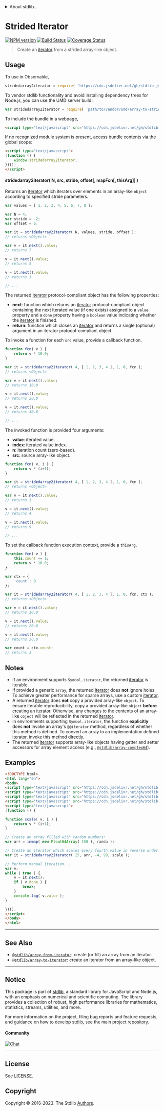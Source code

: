 <!--

@license Apache-2.0

Copyright (c) 2018 The Stdlib Authors.

Licensed under the Apache License, Version 2.0 (the "License");
you may not use this file except in compliance with the License.
You may obtain a copy of the License at

   http://www.apache.org/licenses/LICENSE-2.0

Unless required by applicable law or agreed to in writing, software
distributed under the License is distributed on an "AS IS" BASIS,
WITHOUT WARRANTIES OR CONDITIONS OF ANY KIND, either express or implied.
See the License for the specific language governing permissions and
limitations under the License.

-->


<details>
  <summary>
    About stdlib...
  </summary>
  <p>We believe in a future in which the web is a preferred environment for numerical computation. To help realize this future, we've built stdlib. stdlib is a standard library, with an emphasis on numerical and scientific computation, written in JavaScript (and C) for execution in browsers and in Node.js.</p>
  <p>The library is fully decomposable, being architected in such a way that you can swap out and mix and match APIs and functionality to cater to your exact preferences and use cases.</p>
  <p>When you use stdlib, you can be absolutely certain that you are using the most thorough, rigorous, well-written, studied, documented, tested, measured, and high-quality code out there.</p>
  <p>To join us in bringing numerical computing to the web, get started by checking us out on <a href="https://github.com/stdlib-js/stdlib">GitHub</a>, and please consider <a href="https://opencollective.com/stdlib">financially supporting stdlib</a>. We greatly appreciate your continued support!</p>
</details>

# Strided Iterator

[![NPM version][npm-image]][npm-url] [![Build Status][test-image]][test-url] [![Coverage Status][coverage-image]][coverage-url] <!-- [![dependencies][dependencies-image]][dependencies-url] -->

> Create an [iterator][mdn-iterator-protocol] from a strided array-like object.

<!-- Section to include introductory text. Make sure to keep an empty line after the intro `section` element and another before the `/section` close. -->

<section class="intro">

</section>

<!-- /.intro -->

<!-- Package usage documentation. -->



<section class="usage">

## Usage

To use in Observable,

```javascript
stridedarray2iterator = require( 'https://cdn.jsdelivr.net/gh/stdlib-js/array-to-strided-iterator@umd/browser.js' )
```

To vendor stdlib functionality and avoid installing dependency trees for Node.js, you can use the UMD server build:

```javascript
var stridedarray2iterator = require( 'path/to/vendor/umd/array-to-strided-iterator/index.js' )
```

To include the bundle in a webpage,

```html
<script type="text/javascript" src="https://cdn.jsdelivr.net/gh/stdlib-js/array-to-strided-iterator@umd/browser.js"></script>
```

If no recognized module system is present, access bundle contents via the global scope:

```html
<script type="text/javascript">
(function () {
    window.stridedarray2iterator;
})();
</script>
```

#### stridedarray2iterator( N, src, stride, offset\[, mapFcn\[, thisArg]] )

Returns an [iterator][mdn-iterator-protocol] which iterates over elements in an array-like `object` according to specified stride parameters.

```javascript
var values = [ 1, 2, 3, 4, 5, 6, 7, 8 ];

var N = 4;
var stride = -2;
var offset = 6;

var it = stridedarray2iterator( N, values, stride, offset );
// returns <Object>

var v = it.next().value;
// returns 7

v = it.next().value;
// returns 5

v = it.next().value;
// returns 3

// ...
```

The returned [iterator][mdn-iterator-protocol] protocol-compliant object has the following properties:

-   **next**: function which returns an [iterator][mdn-iterator-protocol] protocol-compliant object containing the next iterated value (if one exists) assigned to a `value` property and a `done` property having a `boolean` value indicating whether the [iterator][mdn-iterator-protocol] is finished.
-   **return**: function which closes an [iterator][mdn-iterator-protocol] and returns a single (optional) argument in an iterator protocol-compliant object.

To invoke a function for each `src` value, provide a callback function.

```javascript
function fcn( v ) {
    return v * 10.0;
}

var it = stridedarray2iterator( 4, [ 1, 2, 3, 4 ], 1, 0, fcn );
// returns <Object>

var v = it.next().value;
// returns 10.0

v = it.next().value;
// returns 20.0

v = it.next().value;
// returns 30.0

// ...
```

The invoked function is provided four arguments:

-   **value**: iterated value.
-   **index**: iterated value index.
-   **n**: iteration count (zero-based).
-   **src**: source array-like object.

```javascript
function fcn( v, i ) {
    return v * (i+1);
}

var it = stridedarray2iterator( 4, [ 1, 2, 3, 4 ], 1, 0, fcn );
// returns <Object>

var v = it.next().value;
// returns 1

v = it.next().value;
// returns 4

v = it.next().value;
// returns 9

// ...
```

To set the callback function execution context, provide a `thisArg`.

```javascript
function fcn( v ) {
    this.count += 1;
    return v * 10.0;
}

var ctx = {
    'count': 0
};

var it = stridedarray2iterator( 4, [ 1, 2, 3, 4 ], 1, 0, fcn, ctx );
// returns <Object>

var v = it.next().value;
// returns 10.0

v = it.next().value;
// returns 20.0

v = it.next().value;
// returns 30.0

var count = ctx.count;
// returns 3
```

</section>

<!-- /.usage -->

<!-- Package usage notes. Make sure to keep an empty line after the `section` element and another before the `/section` close. -->

<section class="notes">

## Notes

-   If an environment supports `Symbol.iterator`, the returned [iterator][mdn-iterator-protocol] is iterable.
-   If provided a generic `array`, the returned [iterator][mdn-iterator-protocol] does **not** ignore holes. To achieve greater performance for sparse arrays, use a custom [iterator][mdn-iterator-protocol].
-   A returned [iterator][mdn-iterator-protocol] does **not** copy a provided array-like `object`. To ensure iterable reproducibility, copy a provided array-like `object` **before** creating an [iterator][mdn-iterator-protocol]. Otherwise, any changes to the contents of an array-like `object` will be reflected in the returned [iterator][mdn-iterator-protocol].
-   In environments supporting `Symbol.iterator`, the function **explicitly** does **not** invoke an array's `@@iterator` method, regardless of whether this method is defined. To convert an array to an implementation defined [iterator][mdn-iterator-protocol], invoke this method directly.
-   The returned [iterator][mdn-iterator-protocol] supports array-like objects having getter and setter accessors for array element access (e.g., [`@stdlib/array-complex64`][@stdlib/array/complex64]).

</section>

<!-- /.notes -->

<!-- Package usage examples. -->

<section class="examples">

## Examples

<!-- eslint no-undef: "error" -->

```html
<!DOCTYPE html>
<html lang="en">
<body>
<script type="text/javascript" src="https://cdn.jsdelivr.net/gh/stdlib-js/array-float64@umd/browser.js"></script>
<script type="text/javascript" src="https://cdn.jsdelivr.net/gh/stdlib-js/utils-inmap@umd/browser.js"></script>
<script type="text/javascript" src="https://cdn.jsdelivr.net/gh/stdlib-js/random-base-randu@umd/browser.js"></script>
<script type="text/javascript" src="https://cdn.jsdelivr.net/gh/stdlib-js/array-to-strided-iterator@umd/browser.js"></script>
<script type="text/javascript">
(function () {

function scale( v, i ) {
    return v * (i+1);
}

// Create an array filled with random numbers:
var arr = inmap( new Float64Array( 100 ), randu );

// Create an iterator which scales every fourth value in reverse order:
var it = stridedarray2iterator( 25, arr, -4, 99, scale );

// Perform manual iteration...
var v;
while ( true ) {
    v = it.next();
    if ( v.done ) {
        break;
    }
    console.log( v.value );
}

})();
</script>
</body>
</html>
```

</section>

<!-- /.examples -->

<!-- Section to include cited references. If references are included, add a horizontal rule *before* the section. Make sure to keep an empty line after the `section` element and another before the `/section` close. -->

<section class="references">

</section>

<!-- /.references -->

<!-- Section for related `stdlib` packages. Do not manually edit this section, as it is automatically populated. -->

<section class="related">

* * *

## See Also

-   <span class="package-name">[`@stdlib/array-from-iterator`][@stdlib/array/from-iterator]</span><span class="delimiter">: </span><span class="description">create (or fill) an array from an iterator.</span>
-   <span class="package-name">[`@stdlib/array-to-iterator`][@stdlib/array/to-iterator]</span><span class="delimiter">: </span><span class="description">create an iterator from an array-like object.</span>

</section>

<!-- /.related -->

<!-- Section for all links. Make sure to keep an empty line after the `section` element and another before the `/section` close. -->


<section class="main-repo" >

* * *

## Notice

This package is part of [stdlib][stdlib], a standard library for JavaScript and Node.js, with an emphasis on numerical and scientific computing. The library provides a collection of robust, high performance libraries for mathematics, statistics, streams, utilities, and more.

For more information on the project, filing bug reports and feature requests, and guidance on how to develop [stdlib][stdlib], see the main project [repository][stdlib].

#### Community

[![Chat][chat-image]][chat-url]

---

## License

See [LICENSE][stdlib-license].


## Copyright

Copyright &copy; 2016-2023. The Stdlib [Authors][stdlib-authors].

</section>

<!-- /.stdlib -->

<!-- Section for all links. Make sure to keep an empty line after the `section` element and another before the `/section` close. -->

<section class="links">

[npm-image]: http://img.shields.io/npm/v/@stdlib/array-to-strided-iterator.svg
[npm-url]: https://npmjs.org/package/@stdlib/array-to-strided-iterator

[test-image]: https://github.com/stdlib-js/array-to-strided-iterator/actions/workflows/test.yml/badge.svg?branch=main
[test-url]: https://github.com/stdlib-js/array-to-strided-iterator/actions/workflows/test.yml?query=branch:main

[coverage-image]: https://img.shields.io/codecov/c/github/stdlib-js/array-to-strided-iterator/main.svg
[coverage-url]: https://codecov.io/github/stdlib-js/array-to-strided-iterator?branch=main

<!--

[dependencies-image]: https://img.shields.io/david/stdlib-js/array-to-strided-iterator.svg
[dependencies-url]: https://david-dm.org/stdlib-js/array-to-strided-iterator/main

-->

[chat-image]: https://img.shields.io/gitter/room/stdlib-js/stdlib.svg
[chat-url]: https://app.gitter.im/#/room/#stdlib-js_stdlib:gitter.im

[stdlib]: https://github.com/stdlib-js/stdlib

[stdlib-authors]: https://github.com/stdlib-js/stdlib/graphs/contributors

[umd]: https://github.com/umdjs/umd
[es-module]: https://developer.mozilla.org/en-US/docs/Web/JavaScript/Guide/Modules

[deno-url]: https://github.com/stdlib-js/array-to-strided-iterator/tree/deno
[umd-url]: https://github.com/stdlib-js/array-to-strided-iterator/tree/umd
[esm-url]: https://github.com/stdlib-js/array-to-strided-iterator/tree/esm
[branches-url]: https://github.com/stdlib-js/array-to-strided-iterator/blob/main/branches.md

[stdlib-license]: https://raw.githubusercontent.com/stdlib-js/array-to-strided-iterator/main/LICENSE

[mdn-iterator-protocol]: https://developer.mozilla.org/en-US/docs/Web/JavaScript/Reference/Iteration_protocols#The_iterator_protocol

[@stdlib/array/complex64]: https://github.com/stdlib-js/array-complex64/tree/umd

<!-- <related-links> -->

[@stdlib/array/from-iterator]: https://github.com/stdlib-js/array-from-iterator/tree/umd

[@stdlib/array/to-iterator]: https://github.com/stdlib-js/array-to-iterator/tree/umd

<!-- </related-links> -->

</section>

<!-- /.links -->
